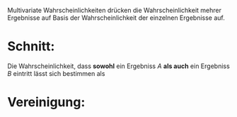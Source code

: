 Multivariate Wahrscheinlichkeiten drücken die Wahrscheinlichkeit mehrer Ergebnisse auf Basis der Wahrscheinlichkeit der einzelnen Ergebnisse auf.

# Schnitt:
Die Wahrscheinlichkeit, dass **sowohl** ein Ergebniss $A$ **als auch** ein Ergebniss $B$ eintritt lässt sich bestimmen als  

# Vereinigung: